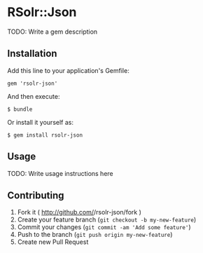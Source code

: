 # RSolr::Json

TODO: Write a gem description

## Installation

Add this line to your application's Gemfile:

    gem 'rsolr-json'

And then execute:

    $ bundle

Or install it yourself as:

    $ gem install rsolr-json

## Usage

TODO: Write usage instructions here

## Contributing

1. Fork it ( http://github.com/<my-github-username>/rsolr-json/fork )
2. Create your feature branch (`git checkout -b my-new-feature`)
3. Commit your changes (`git commit -am 'Add some feature'`)
4. Push to the branch (`git push origin my-new-feature`)
5. Create new Pull Request
